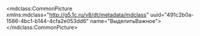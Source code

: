 <?xml version="1.0" encoding="UTF-8"?>
<mdclass:CommonPicture xmlns:mdclass="http://g5.1c.ru/v8/dt/metadata/mdclass" uuid="491c2b0a-1586-4bc1-b144-4cfa2e053dd6" name="ВыделитьВажное">
  <synonym key="ru" value="Выделить важное"/>
</mdclass:CommonPicture>
